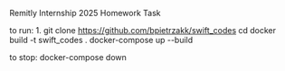 Remitly Internship 2025 Homework Task

to run:
1. 
git clone https://github.com/bpietrzakk/swift_codes
cd <repository>
docker build -t swift_codes .
docker-compose up --build

to stop:
docker-compose down
